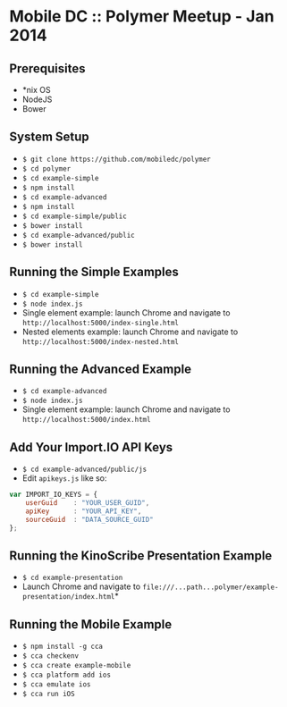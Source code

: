 Mobile DC :: Polymer Meetup - Jan 2014
=======

Prerequisites
-------
* *nix OS
* NodeJS
* Bower

System Setup
-------
* `$ git clone https://github.com/mobiledc/polymer`
* `$ cd polymer`
* `$ cd example-simple`
* `$ npm install`
* `$ cd example-advanced`
* `$ npm install`
* `$ cd example-simple/public`
* `$ bower install`
* `$ cd example-advanced/public`
* `$ bower install`


Running the Simple Examples
------
* `$ cd example-simple`
* `$ node index.js`
* Single element example: launch Chrome and navigate to `http://localhost:5000/index-single.html`
* Nested elements example: launch Chrome and navigate to `http://localhost:5000/index-nested.html`

Running the Advanced Example
-----
* `$ cd example-advanced`
* `$ node index.js`
* Single element example: launch Chrome and navigate to `http://localhost:5000/index.html`

Add Your Import.IO API Keys
------
* `$ cd example-advanced/public/js`
* Edit `apikeys.js` like so:

```javascript
var IMPORT_IO_KEYS = {
    userGuid    : "YOUR_USER_GUID",
    apiKey      : "YOUR_API_KEY",
    sourceGuid  : "DATA_SOURCE_GUID"
};
```

Running the KinoScribe Presentation Example
-----
* `$ cd example-presentation`
* Launch Chrome and navigate to `file:///...path...polymer/example-presentation/index.html`*

Running the Mobile Example
------
* `$ npm install -g cca`
* `$ cca checkenv`
* `$ cca create example-mobile`
* `$ cca platform add ios`
* `$ cca emulate ios`
* `$ cca run iOS`
